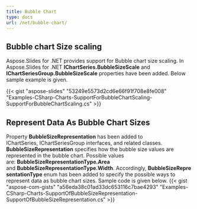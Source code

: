 ```yaml
---
title: Bubble Chart
type: docs
url: /net/bubble-chart/
---
```


## **Bubble chart Size scaling**
Aspose.Slides for .NET provides support for Bubble chart size scaling. In Aspose.Slides for .NET **IChartSeries.BubbleSizeScale** and **IChartSeriesGroup.BubbleSizeScale** properties have been added. Below sample example is given. 

{{< gist "aspose-slides" "53249e5573d2cd6e66f91f708e8fe008" "Examples-CSharp-Charts-SupportForBubbleChartScaling-SupportForBubbleChartScaling.cs" >}}


## **Represent Data As Bubble Chart Sizes**
Property **BubbleSizeRepresentation** has been added to IChartSeries, IChartSeriesGroup interfaces, and related classes. **BubbleSizeRepresentation** specifies how the bubble size values are represented in the bubble chart. Possible values are: **BubbleSizeRepresentationType.Area** and **BubbleSizeRepresentationType.Width**. Accordingly, **BubbleSizeRepresentationType** enum has been added to specify the possible ways to represent data as bubble chart sizes. Sample code is given below.
{{< gist "aspose-com-gists" "a56eda38c01ad33dc653116c7bae4293" "Examples-CSharp-Charts-SupportOfBubbleSizeRepresentation-SupportOfBubbleSizeRepresentation.cs" >}}

